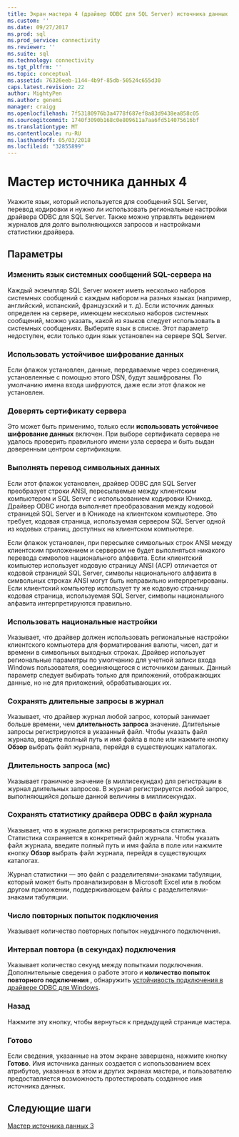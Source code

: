 ```yaml
---
title: Экран мастера 4 (драйвер ODBC для SQL Server) источника данных | Документы Microsoft
ms.custom: ''
ms.date: 09/27/2017
ms.prod: sql
ms.prod_service: connectivity
ms.reviewer: ''
ms.suite: sql
ms.technology: connectivity
ms.tgt_pltfrm: ''
ms.topic: conceptual
ms.assetid: 76326eeb-1144-4b9f-85db-50524c655d30
caps.latest.revision: 22
author: MightyPen
ms.author: genemi
manager: craigg
ms.openlocfilehash: 7f53180976b3a4778f687ef8a83d9438ea858c05
ms.sourcegitcommit: 1740f3090b168c0e809611a7aa6fd514075616bf
ms.translationtype: MT
ms.contentlocale: ru-RU
ms.lasthandoff: 05/03/2018
ms.locfileid: "32855899"
---
```

# <a name="data-source-wizard-screen-4"></a>Мастер источника данных 4

Укажите язык, который используется для сообщений SQL Server, перевод кодировки и нужно ли использовать региональные настройки драйвера ODBC для SQL Server. Также можно управлять ведением журналов для долго выполняющихся запросов и настройками статистики драйвера.

## <a name="options"></a>Параметры

### <a name="change-the-language-of-sql-server-system-messages-to"></a>Изменить язык системных сообщений SQL-сервера на

Каждый экземпляр SQL Server может иметь несколько наборов системных сообщений с каждым набором на разных языках (например, английский, испанский, французский и т. д). Если источник данных определен на сервере, имеющем несколько наборов системных сообщений, можно указать, какой из языков следует использовать в системных сообщениях. Выберите язык в списке. Этот параметр недоступен, если только один язык установлен на сервере SQL Server.

### <a name="use-strong-encryption-for-data"></a>Использовать устойчивое шифрование данных

Если флажок установлен, данные, передаваемые через соединения, установленные с помощью этого DSN, будут зашифрованы. По умолчанию имена входа шифруются, даже если этот флажок не установлен.

### <a name="trust-server-certificate"></a>Доверять сертификату сервера

Это может быть применимо, только если **использовать устойчивое шифрование данных** включен. При выборе сертификата сервера не удалось проверить правильного имени узла сервера и быть выдан доверенным центром сертификации. 

### <a name="perform-translation-for-character-data"></a>Выполнять перевод символьных данных

Если этот флажок установлен, драйвер ODBC для SQL Server преобразует строки ANSI, пересылаемые между клиентским компьютером и SQL Server с использованием кодировки Юникод. Драйвер ODBC иногда выполняет преобразования между кодовой страницей SQL Server и в Юникоде на клиентском компьютере. Это требует, кодовая страница, используемая сервером SQL Server одной из кодовых страниц, доступных на клиентском компьютере.

Если флажок установлен, при пересылке символьных строк ANSI между клиентским приложением и сервером не будет выполняться никакого перевода символов национального алфавита. Если клиентский компьютер использует кодовую страницу ANSI (ACP) отличается от кодовой страницей SQL Server, символы национального алфавита в символьных строках ANSI могут быть неправильно интерпретированы. Если клиентский компьютер использует ту же кодовую страницу кодовая страница, используемая SQL Server, символы национального алфавита интерпретируются правильно.

### <a name="use-regional-settings-when-outputting-currency-numbers-dates-and-times"></a>Использовать национальные настройки

Указывает, что драйвер должен использовать региональные настройки клиентского компьютера для форматирования валюты, чисел, дат и времени в символьных выходных строках. Драйвер использует региональные параметры по умолчанию для учетной записи входа Windows пользователя, соединяющегося с источником данных. Данный параметр следует выбирать только для приложений, отображающих данные, но не для приложений, обрабатывающих их.

### <a name="save-long-running-queries-to-the-log-file"></a>Сохранять длительные запросы в журнал

Указывает, что драйвер журнал любой запрос, который занимает больше времени, чем **длительность запроса** значение. Длительные запросы регистрируются в указанный файл. Чтобы указать файл журнала, введите полный путь и имя файла в поле или нажмите кнопку **Обзор** выбрать файл журнала, перейдя в существующих каталогах.

### <a name="long-query-time-milliseconds"></a>Длительность запроса (мс)

Указывает граничное значение (в миллисекундах) для регистрации в журнал длительных запросов. В журнал регистрируется любой запрос, выполняющийся дольше данной величины в миллисекундах.

### <a name="log-odbc-driver-statistics-to-the-log-file"></a>Сохранять статистику драйвера ODBC в файл журнала

Указывает, что в журнале должна регистрироваться статистика. Статистика сохраняется в конкретный файл журнала. Чтобы указать файл журнала, введите полный путь и имя файла в поле или нажмите кнопку **Обзор** выбрать файл журнала, перейдя в существующих каталогах.

Журнал статистики — это файл с разделителями-знаками табуляции, который может быть проанализирован в Microsoft Excel или в любом другом приложении, поддерживающем файлы с разделителями-знаками табуляции.

### <a name="connect-retry-count"></a>Число повторных попыток подключения

Указывает количество повторных попыток неудачного подключения.

### <a name="connect-retry-interval-seconds"></a>Интервал повтора (в секундах) подключения

Указывает количество секунд между попытками подключения. Дополнительные сведения о работе этого и **количество попыток повторного подключения** , обнаружить [устойчивость подключения в драйвере ODBC для Windows](../../../connect/odbc/windows/connection-resiliency-in-the-windows-odbc-driver.md).

### <a name="back"></a>Назад

Нажмите эту кнопку, чтобы вернуться к предыдущей странице мастера.

### <a name="finish"></a>Готово

Если сведения, указанные на этом экране завершена, нажмите кнопку **Готово**. Имя источника данных создается с использованием всех атрибутов, указанных в этом и других экранах мастера, и пользователю предоставляется возможность протестировать созданное имя источника данных.

## <a name="next-steps"></a>Следующие шаги

[Мастер источника данных 3](../../../connect/odbc/windows/dsn-wizard-3.md)
